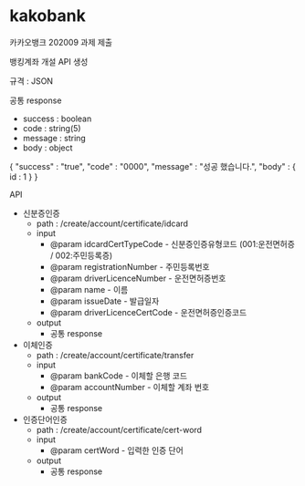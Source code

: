 # kakobank
카카오뱅크 202009 과제 제출

뱅킹계좌 개설 API 생성

규격 : JSON

공통 response
 - success : boolean
 - code : string(5)
 - message : string
 - body : object

{
  "success" : "true",
  "code" : "0000",
  "message" : "성공 했습니다.",
  "body" : {
    id : 1
  }
}

API
 - 신분증인증
   - path : /create/account/certificate/idcard
   - input
     * @param idcardCertTypeCode    - 신분증인증유형코드 (001:운전면허증 / 002:주민등록증)
     * @param registrationNumber    - 주민등록번호
     * @param driverLicenceNumber   - 운전면허증번호
     * @param name                  - 이름
     * @param issueDate             - 발급일자
     * @param driverLicenceCertCode - 운전면허증인증코드
    - output
      - 공통 response
 - 이체인증
   - path : /create/account/certificate/transfer
   - input
     * @param bankCode - 이체할 은행 코드
     * @param accountNumber - 이체할 계좌 번호
    - output
      - 공통 response
 - 인증단어인증
   - path : /create/account/certificate/cert-word
   - input
      * @param certWord - 입력한 인증 단어
   - output
     - 공통 response

